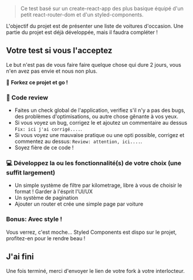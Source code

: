 

> Ce test basé sur un create-react-app des plus basique équipé d'un petit react-router-dom et d'un styled-components.

L'objectif du projet est de présenter une liste de voitures d'occasion. Une partie du projet est déjà développée, mais il faudra compléter !

## Votre test si vous l'acceptez

Le but n'est pas de vous faire faire quelque chose qui dure 2 jours, vous n'en avez pas envie et nous non plus.

🚀 **Forkez ce projet et go !**

### 🔨 Code review

- Faites un check global de l'application, verifiez s'il n'y a pas des bugs, des problèmes d'optimisations, ou autre chose gênante à vos yeux.
- Si vous voyez un bug, corrigez le et ajoutez un commentaire au dessus `Fix: ici j'ai corrigé....`.
- Si vous voyez une mauvaise pratique ou une opti possible, corrigez et commentez au dessus: `Review: attention, ici....`.
- Soyez fière de ce code !

### 💻 Développez la ou les fonctionnalité(s) de votre choix (une suffit largement)

- Un simple système de filtre par kilometrage, libre à vous de choisir le format ! Garder à l'ésprit l'UI/UX
- Un système de pagination
- Ajouter un router et crée une simple page par voiture

### Bonus: Avec style !

Vous verrez, c'est moche... Styled Components est dispo sur le projet, profitez-en pour le rendre beau !

## J'ai fini

Une fois terminé, merci d'envoyer le lien de votre fork à votre interlocteur.
